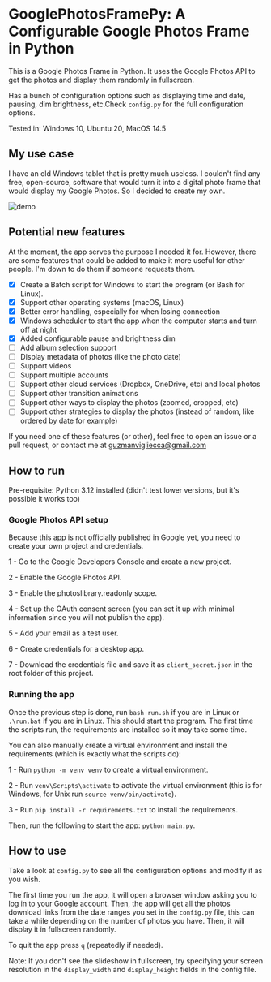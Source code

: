 # GooglePhotosFramePy: A Configurable Google Photos Frame in Python

This is a Google Photos Frame in Python. It uses the Google Photos API to get the photos and display them randomly in fullscreen.

Has a bunch of configuration options such as displaying time and date, pausing, dim brightness, etc.Check `config.py` for the full configuration options.

Tested in: Windows 10, Ubuntu 20, MacOS 14.5

## My use case

I have an old Windows tablet that is pretty much useless. I couldn't find any free, open-source, software that would turn it into a digital photo frame that would display my Google Photos. So I decided to create my own.

![demo](https://github.com/guzmanvig/GooglePhotosFramePy/blob/main/demo.gif)

## Potential new features

At the moment, the app serves the purpose I needed it for. However, there are some features that could be added to make it more useful for other people.
I'm down to do them if someone requests them.

- [x] Create a Batch script for Windows to start the program (or Bash for Linux).
- [x] Support other operating systems (macOS, Linux)
- [x] Better error handling, especially for when losing connection
- [x] Windows scheduler to start the app when the computer starts and turn off at night
- [x] Added configurable pause and brightness dim
- [ ] Add album selection support
- [ ] Display metadata of photos (like the photo date)
- [ ] Support videos
- [ ] Support multiple accounts
- [ ] Support other cloud services (Dropbox, OneDrive, etc) and local photos
- [ ] Support other transition animations
- [ ] Support other ways to display the photos (zoomed, cropped, etc)
- [ ] Support other strategies to display the photos (instead of random, like ordered by date for example)

If  you need one of these features (or other), feel free to open an issue or a pull request, or contact me at
guzmanvigliecca@gmail.com


## How to run

Pre-requisite: Python 3.12 installed (didn't test lower versions, but it's possible it works too)

### Google Photos API setup

Because this app is not officially published in Google yet, you need to create your own project and credentials. 

1 - Go to the Google Developers Console and create a new project.

2 - Enable the Google Photos API.

3 - Enable the photoslibrary.readonly scope.

4 - Set up the OAuth consent screen (you can set it up with minimal information since you will not publish the app).

5 - Add your email as a test user.

6 - Create credentials for a desktop app.

7 - Download the credentials file and save it as `client_secret.json` in the root folder of this project.

### Running the app

Once the previous step is done, run `bash run.sh` if you are in Linux or `.\run.bat` if you are in Linux. This should start the program.
The first time the scripts run, the requirements are installed so it may take some time.

You can also manually create a virtual environment and install the requirements (which is exactly what the scripts do):

1 - Run `python -m venv venv` to create a virtual environment.

2 - Run `venv\Scripts\activate` to activate the virtual environment (this is for Windows, for Unix run `source venv/bin/activate`).

3 - Run `pip install -r requirements.txt` to install the requirements.

Then, run the following to start the app: `python main.py`.

## How to use
Take a look at `config.py` to see all the configuration options and modify it as you wish.

The first time you run the app, it will open a browser window asking you to log in to your Google account. 
Then, the app will get all the photos download links from the date ranges you set in the `config.py` file, this can
take a while depending on the number of photos you have. Then, it will display it in fullscreen randomly.

To quit the app press `q` (repeatedly if needed).

Note: If you don't see the slideshow in fullscreen, try specifying your screen resolution in the `display_width` and `display_height` fields in the config file.
